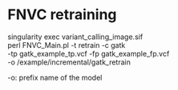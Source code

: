 # FNVC retraining

singularity exec variant_calling_image.sif \
	perl FNVC_Main.pl -t retrain -c gatk \
	-tp gatk_example_tp.vcf -fp gatk_example_fp.vcf \
	-o /example/incremental/gatk_retrain

-o: prefix name of the model <br>
